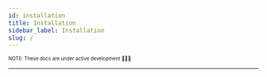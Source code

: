 ```yaml
---
id: installation
title: Installation
sidebar_label: Installation
slug: /
---
```


<sub><sup> NOTE: These docs are under active development 👷‍♀️👷 </sup></sub>

---